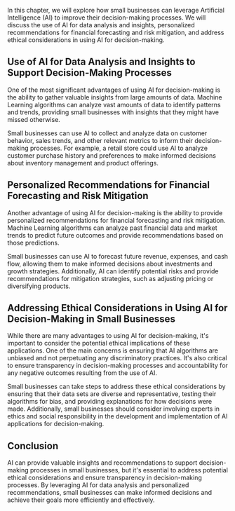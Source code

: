 

In this chapter, we will explore how small businesses can leverage Artificial Intelligence (AI) to improve their decision-making processes. We will discuss the use of AI for data analysis and insights, personalized recommendations for financial forecasting and risk mitigation, and address ethical considerations in using AI for decision-making.

Use of AI for Data Analysis and Insights to Support Decision-Making Processes
-----------------------------------------------------------------------------

One of the most significant advantages of using AI for decision-making is the ability to gather valuable insights from large amounts of data. Machine Learning algorithms can analyze vast amounts of data to identify patterns and trends, providing small businesses with insights that they might have missed otherwise.

Small businesses can use AI to collect and analyze data on customer behavior, sales trends, and other relevant metrics to inform their decision-making processes. For example, a retail store could use AI to analyze customer purchase history and preferences to make informed decisions about inventory management and product offerings.

Personalized Recommendations for Financial Forecasting and Risk Mitigation
--------------------------------------------------------------------------

Another advantage of using AI for decision-making is the ability to provide personalized recommendations for financial forecasting and risk mitigation. Machine Learning algorithms can analyze past financial data and market trends to predict future outcomes and provide recommendations based on those predictions.

Small businesses can use AI to forecast future revenue, expenses, and cash flow, allowing them to make informed decisions about investments and growth strategies. Additionally, AI can identify potential risks and provide recommendations for mitigation strategies, such as adjusting pricing or diversifying products.

Addressing Ethical Considerations in Using AI for Decision-Making in Small Businesses
-------------------------------------------------------------------------------------

While there are many advantages to using AI for decision-making, it's important to consider the potential ethical implications of these applications. One of the main concerns is ensuring that AI algorithms are unbiased and not perpetuating any discriminatory practices. It's also critical to ensure transparency in decision-making processes and accountability for any negative outcomes resulting from the use of AI.

Small businesses can take steps to address these ethical considerations by ensuring that their data sets are diverse and representative, testing their algorithms for bias, and providing explanations for how decisions were made. Additionally, small businesses should consider involving experts in ethics and social responsibility in the development and implementation of AI applications for decision-making.

Conclusion
----------

AI can provide valuable insights and recommendations to support decision-making processes in small businesses, but it's essential to address potential ethical considerations and ensure transparency in decision-making processes. By leveraging AI for data analysis and personalized recommendations, small businesses can make informed decisions and achieve their goals more efficiently and effectively.

